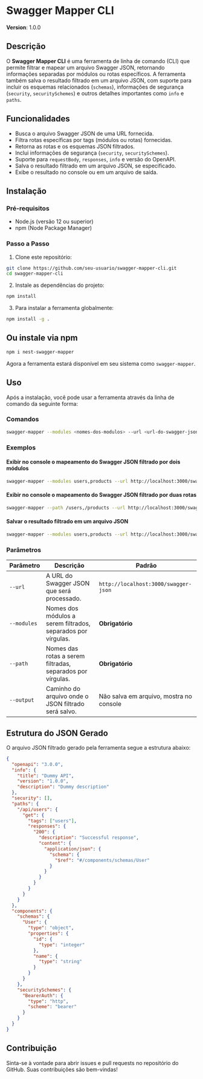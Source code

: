 
# Swagger Mapper CLI

**Version**: 1.0.0

## Descrição

O **Swagger Mapper CLI** é uma ferramenta de linha de comando (CLI) que permite filtrar e mapear um arquivo Swagger JSON, retornando informações separadas por módulos ou rotas específicos. A ferramenta também salva o resultado filtrado em um arquivo JSON, com suporte para incluir os esquemas relacionados (`schemas`), informações de segurança (`security`, `securitySchemes`) e outros detalhes importantes como `info` e `paths`.

## Funcionalidades

- Busca o arquivo Swagger JSON de uma URL fornecida.
- Filtra rotas específicas por tags (módulos ou rotas) fornecidas.
- Retorna as rotas e os esquemas JSON filtrados.
- Inclui informações de segurança (`security`, `securitySchemes`).
- Suporte para `requestBody`, `responses`, `info` e versão do OpenAPI.
- Salva o resultado filtrado em um arquivo JSON, se especificado.
- Exibe o resultado no console ou em um arquivo de saída.

## Instalação

### Pré-requisitos

- Node.js (versão 12 ou superior)
- npm (Node Package Manager)

### Passo a Passo

1. Clone este repositório:

```bash
git clone https://github.com/seu-usuario/swagger-mapper-cli.git
cd swagger-mapper-cli
```

2. Instale as dependências do projeto:

```bash
npm install
```

3. Para instalar a ferramenta globalmente:

```bash
npm install -g .
```

## Ou instale via npm 

```bash
npm i nest-swagger-mapper
```

Agora a ferramenta estará disponível em seu sistema como `swagger-mapper`.

## Uso

Após a instalação, você pode usar a ferramenta através da linha de comando da seguinte forma:

### Comandos

```bash
swagger-mapper --modules <nomes-dos-modulos> --url <url-do-swagger-json> [opções]
```

### Exemplos

#### Exibir no console o mapeamento do Swagger JSON filtrado por dois módulos

```bash
swagger-mapper --modules users,products --url http://localhost:3000/swagger-json --title "Minha API" --description "Descrição personalizada da API"
```

#### Exibir no console o mapeamento do Swagger JSON filtrado por duas rotas

```bash
swagger-mapper --path /users,/products --url http://localhost:3000/swagger-json --title "Minha API" --description "Descrição personalizada da API"
```

#### Salvar o resultado filtrado em um arquivo JSON

```bash
swagger-mapper --modules users,products --url http://localhost:3000/swagger-json --title "Minha API" --description "Descrição personalizada da API" --output filtered-swagger.json
```

### Parâmetros

| Parâmetro  | Descrição                                                                 | Padrão                               |
|------------|---------------------------------------------------------------------------|--------------------------------------|
| `--url`    | A URL do Swagger JSON que será processado.                                | `http://localhost:3000/swagger-json` |
| `--modules`| Nomes dos módulos a serem filtrados, separados por vírgulas.              | **Obrigatório**                      |
| `--path`   | Nomes das rotas a serem filtradas, separados por vírgulas.                | **Obrigatório**                      |
| `--output` | Caminho do arquivo onde o JSON filtrado será salvo.                       | Não salva em arquivo, mostra no console |

## Estrutura do JSON Gerado

O arquivo JSON filtrado gerado pela ferramenta segue a estrutura abaixo:

```json
{
  "openapi": "3.0.0",
  "info": {
    "title": "Dummy API",
    "version": "1.0.0",
    "description": "Dummy description"
  },
  "security": [],
  "paths": {
    "/api/users": {
      "get": {
        "tags": ["users"],
        "responses": {
          "200": {
            "description": "Successful response",
            "content": {
              "application/json": {
                "schema": {
                  "$ref": "#/components/schemas/User"
                }
              }
            }
          }
        }
      }
    }
  },
  "components": {
    "schemas": {
      "User": {
        "type": "object",
        "properties": {
          "id": {
            "type": "integer"
          },
          "name": {
            "type": "string"
          }
        }
      }
    },
    "securitySchemes": {
      "BearerAuth": {
        "type": "http",
        "scheme": "bearer"
      }
    }
  }
}
```

## Contribuição

Sinta-se à vontade para abrir issues e pull requests no repositório do GitHub. Suas contribuições são bem-vindas!

